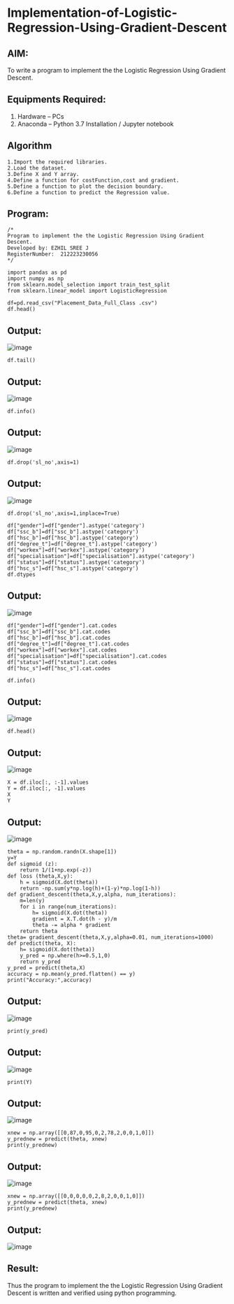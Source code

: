 # Implementation-of-Logistic-Regression-Using-Gradient-Descent

## AIM:
To write a program to implement the the Logistic Regression Using Gradient Descent.

## Equipments Required:
1. Hardware – PCs
2. Anaconda – Python 3.7 Installation / Jupyter notebook

## Algorithm

```
1.Import the required libraries.
2.Load the dataset.
3.Define X and Y array.
4.Define a function for costFunction,cost and gradient.
5.Define a function to plot the decision boundary.
6.Define a function to predict the Regression value.
```
## Program:
```
/*
Program to implement the the Logistic Regression Using Gradient Descent.
Developed by: EZHIL SREE J
RegisterNumber:  212223230056
*/
```
```
import pandas as pd 
import numpy as np
from sklearn.model_selection import train_test_split
from sklearn.linear_model import LogisticRegression
```
```
df=pd.read_csv("Placement_Data_Full_Class .csv")
df.head()
```
## Output:

![image](https://github.com/user-attachments/assets/68f26053-14a6-4a3c-abc4-bb890301ec2a)
```
df.tail()
```
## Output:

![image](https://github.com/user-attachments/assets/76d14937-5ddd-4dd4-8287-df89180a88d6)
```
df.info()
```
## Output:

![image](https://github.com/user-attachments/assets/21434dae-a403-4ee4-8d69-492ba6b2ab62)
```
df.drop('sl_no',axis=1)
```
## Output:

![image](https://github.com/user-attachments/assets/36dd9395-7961-4e91-86f4-7b1ac98c79f4)
```
df.drop('sl_no',axis=1,inplace=True)
```
```
df["gender"]=df["gender"].astype('category')
df["ssc_b"]=df["ssc_b"].astype('category')
df["hsc_b"]=df["hsc_b"].astype('category')
df["degree_t"]=df["degree_t"].astype('category')
df["workex"]=df["workex"].astype('category')
df["specialisation"]=df["specialisation"].astype('category')
df["status"]=df["status"].astype('category')
df["hsc_s"]=df["hsc_s"].astype('category')
df.dtypes
```
## Output:

![image](https://github.com/user-attachments/assets/f8cdf7a0-6b3c-4c3c-a890-932d593c4d36)
```
df["gender"]=df["gender"].cat.codes
df["ssc_b"]=df["ssc_b"].cat.codes
df["hsc_b"]=df["hsc_b"].cat.codes
df["degree_t"]=df["degree_t"].cat.codes
df["workex"]=df["workex"].cat.codes
df["specialisation"]=df["specialisation"].cat.codes
df["status"]=df["status"].cat.codes
df["hsc_s"]=df["hsc_s"].cat.codes 
```
```
df.info()
```
## Output:

![image](https://github.com/user-attachments/assets/bad44f3c-7f70-4b82-95e5-294edf81e7ac)
```
df.head()
```
## Output:

![image](https://github.com/user-attachments/assets/f31c2530-9bfd-4873-ac9f-864d186f99e4)

```
X = df.iloc[:, :-1].values
Y = df.iloc[:, -1].values
X
Y
```
## Output:

![image](https://github.com/user-attachments/assets/60b78cd7-a652-4a1c-92fe-194d4569e6f9)

```
theta = np.random.randn(X.shape[1])
y=Y
def sigmoid (z):
    return 1/(1+np.exp(-z))
def loss (theta,X,y):
    h = sigmoid(X.dot(theta))
    return -np.sum(y*np.log(h)+(1-y)*np.log(1-h))
def gradient_descent(theta,X,y,alpha, num_iterations):
    m=len(y)
    for i in range(num_iterations):
        h= sigmoid(X.dot(theta))
        gradient = X.T.dot(h - y)/m
        theta -= alpha * gradient 
    return theta
theta= gradient_descent(theta,X,y,alpha=0.01, num_iterations=1000)
def predict(theta, X):
    h= sigmoid(X.dot(theta))
    y_pred = np.where(h>=0.5,1,0)
    return y_pred
y_pred = predict(theta,X)
accuracy = np.mean(y_pred.flatten() == y)
print("Accuracy:",accuracy)
```
## Output:

![image](https://github.com/user-attachments/assets/c1bc4404-29e2-4dc1-83d8-e119d878ee8f)
```
print(y_pred)
```
## Output:

![image](https://github.com/user-attachments/assets/c2a25c3d-43dd-4ce5-b8d9-310ceee2817b)
```
print(Y)
```
## Output:

![image](https://github.com/user-attachments/assets/40a2be56-fc52-4db8-994b-be23fee2c994)
```
xnew = np.array([[0,87,0,95,0,2,78,2,0,0,1,0]])
y_prednew = predict(theta, xnew)
print(y_prednew)
```
## Output:

![image](https://github.com/user-attachments/assets/d849c110-cf4a-4733-a1a3-7a635258a763)
```
xnew = np.array([[0,0,0,0,0,2,8,2,0,0,1,0]])
y_prednew = predict(theta, xnew)
print(y_prednew)
```
## Output:

![image](https://github.com/user-attachments/assets/5835b3dc-f6c2-4a10-8b35-2a542b056899)




## Result:
Thus the program to implement the the Logistic Regression Using Gradient Descent is written and verified using python programming.

